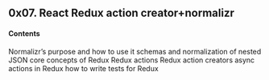 ## 0x07. React Redux action creator+normalizr

#### Contents
Normalizr’s purpose and how to use it
schemas and normalization of nested JSON
core concepts of Redux
Redux actions
Redux action creators
async actions in Redux
how to write tests for Redux